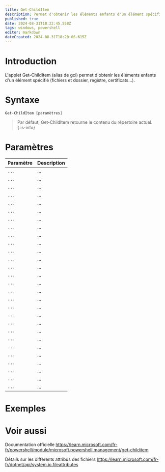 ```yaml
---
title: Get-ChildItem
description: Permet d'obtenir les éléments enfants d'un élément spécifié (fichiers et dossier, registre, certificats...).
published: true
date: 2024-08-31T18:22:45.558Z
tags: windows, powershell
editor: markdown
dateCreated: 2024-08-31T18:20:06.615Z
---
```


# Introduction

L'applet Get-ChildItem (alias de gci) permet d'obtenir les éléments enfants d'un élément spécifié (fichiers et dossier, registre, certificats...).

# Syntaxe

`Get-ChildItem [paramètres]`

> Par défaut, Get-ChildItem retourne le contenu du répertoire actuel.
{.is-info}


# Paramètres

| Paramètre | Description |
| --------- | ----------- |
| `...`     | ...         |
| `...`     | ...         |
| `...`     | ...         |
| `...`     | ...         |
| `...`     | ...         |
| `...`     | ...         |
| `...`     | ...         |
| `...`     | ...         |
| `...`     | ...         |
| `...`     | ...         |
| `...`     | ...         |
| `...`     | ...         |
| `...`     | ...         |
| `...`     | ...         |
| `...`     | ...         |
| `...`     | ...         |
| `...`     | ...         |
| `...`     | ...         |
| `...`     | ...         |
| `...`     | ...         |
| `...`     | ...         |
| `...`     | ...         |
| `...`     | ...         |
| `...`     | ...         |
| `...`     | ...         |
| `...`     | ...         |
| `...`     | ...         |
| `...`     | ...         |


# Exemples

# Voir aussi

Documentation officielle
https://learn.microsoft.com/fr-fr/powershell/module/microsoft.powershell.management/get-childitem

Détails sur les différents attribus des fichiers
https://learn.microsoft.com/fr-fr/dotnet/api/system.io.fileattributes